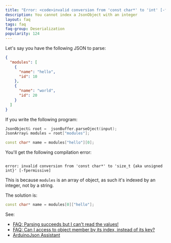 ```yaml
---
title: "Error: <code>invalid conversion from 'const char*' to 'int' [-fpermissive]</code>"
description: You cannot index a JsonObject with an integer
layout: faq
tags: faq
faq-group: Deserialization
popularity: 124
---
```


Let's say you have the following JSON to parse:

```json
{
  "modules": [
    {
      "name": "hello",
      "id": 10
    },
    {
      "name": "world",
      "id": 20
    }
  ]
}
```

If you write the following program:

```c++
JsonObject& root =  jsonBuffer.parseOject(input);
JsonArray& modules = root["modules"];

const char* name = modules["hello"][0];
```

You'll get the following compilation error:

<code>
error: invalid conversion from 'const char*' to 'size_t {aka unsigned int}' [-fpermissive]
</code>

This is because `modules` is an array of object, as such it's indexed by an integer, not by a string.

The solution is:

```c++
const char* name = modules[0]["hello"];
```

See:

* [FAQ: Parsing succeeds but I can't read the values!]({{site.baseurl}}/faq/parsing-succeeds-but-i-cant-read-the-values/)
* [FAQ: Can I access to object member by its index, instead of its key?]({{site.baseurl}}/faq/can-i-access-to-object-member-by-its-index-instead-of-its-key/)
* [ArduinoJson Assistant]({{site.baseurl}}/assistant/)
